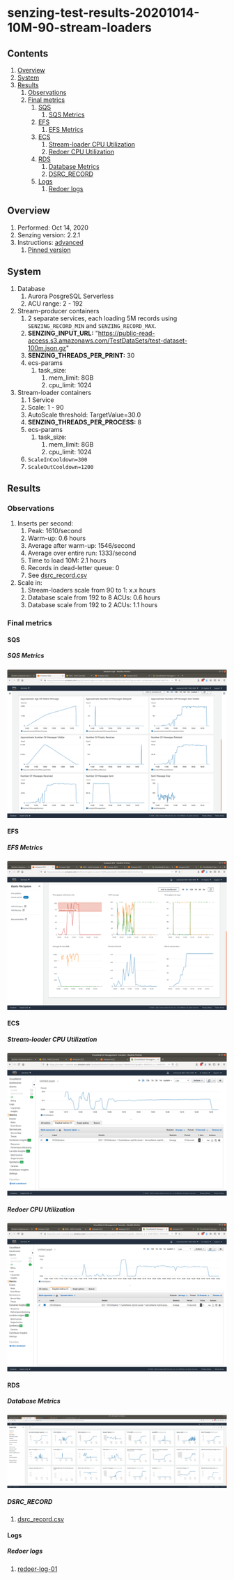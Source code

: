 # senzing-test-results-20201014-10M-90-stream-loaders

## Contents

1. [Overview](#overview)
1. [System](#system)
1. [Results](#results)
    1. [Observations](#observations)
    1. [Final metrics](#final-metrics)
        1. [SQS](#sqs)
            1. [SQS Metrics](#sqs-metrics)
        1. [EFS](#efs)
            1. [EFS Metrics](#efs-metrics)
        1. [ECS](#ecs)
            1. [Stream-loader CPU Utilization](#stream-loader-cpu-utilization)
            1. [Redoer CPU Utilization](#redoer-cpu-utilization)
        1. [RDS](#rds)
            1. [Database Metrics](#database-metrics)
            1. [DSRC_RECORD](#dsrc_record)
        1. [Logs](#logs)
            1. [Redoer logs](#redoer-logs)

## Overview

1. Performed: Oct 14, 2020
1. Senzing version: 2.2.1
1. Instructions:
   [advanced](https://github.com/Senzing/docker-compose-aws-ecscli-demo/tree/master/docs/advanced)
    1. [Pinned version](https://github.com/Senzing/docker-compose-aws-ecscli-demo/tree/bcaa6694650269fb19849adc5dc4674f3a95bab5/docs/advanced)

## System

1. Database
    1. Aurora PosgreSQL Serverless
    1. ACU range: 2 - 192
1. Stream-producer containers
    1. 2 separate services, each loading 5M records using `SENZING_RECORD_MIN` and `SENZING_RECORD_MAX`.
    1. **SENZING_INPUT_URL:** "https://public-read-access.s3.amazonaws.com/TestDataSets/test-dataset-100m.json.gz"
    1. **SENZING_THREADS_PER_PRINT:** 30
    1. ecs-params
        1. task_size:
            1. mem_limit: 8GB
            1. cpu_limit: 1024
1. Stream-loader containers
    1. 1 Service
    1. Scale: 1 - 90
    1. AutoScale threshold: TargetValue=30.0
    1. **SENZING_THREADS_PER_PROCESS:** 8
    1. ecs-params
        1. task_size:
            1. mem_limit: 8GB
            1. cpu_limit: 1024
    1. `ScaleInCooldown=300`
    1. `ScaleOutCooldown=1200`

## Results

### Observations

1. Inserts per second:
    1. Peak: 1610/second
    1. Warm-up: 0.6 hours
    1. Average after warm-up: 1546/second
    1. Average over entire run: 1333/second
    1. Time to load 10M: 2.1 hours
    1. Records in dead-letter queue: 0
    1. See [dsrc_record.csv](data/dsrc_record.csv)
1. Scale in:
    1. Stream-loaders scale from 90 to 1: x.x hours
    1. Database scale from 192 to 8 ACUs: 0.6 hours
    1. Database scale from 192 to 2 ACUs: 1.1 hours

### Final metrics

#### SQS

##### SQS Metrics

![SQS metrics](images/sqs-metrics.png "SQS metrics")

#### EFS

##### EFS Metrics

![EFS metrics](images/efs-metrics.png "EFS metrics")

#### ECS

##### Stream-loader CPU Utilization

![Stream Loader CPU Utilization](images/stream-loader-CPU-Utilization.png "Stream-loader CPU Utilization")

##### Redoer CPU Utilization

![Redoer CPU Utilization](images/redoer-CPU-Utilization.png "Redoer CPU Utilization")

#### RDS

##### Database Metrics

![Database metrics](images/database-metrics.png "Database metrics")

##### DSRC_RECORD

1. [dsrc_record.csv](data/dsrc_record.csv)

#### Logs

##### Redoer logs

1. [redoer-log-01](data/redoer-log-01.csv)
